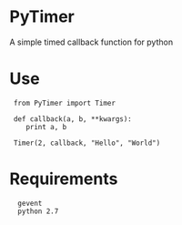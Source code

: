 # PyTimer
A simple timed callback function for python

# Use

 ```
  from PyTimer import Timer

  def callback(a, b, **kwargs):
     print a, b
 
  Timer(2, callback, "Hello", "World")
 ```

# Requirements
 ```
   gevent
   python 2.7
 ```

